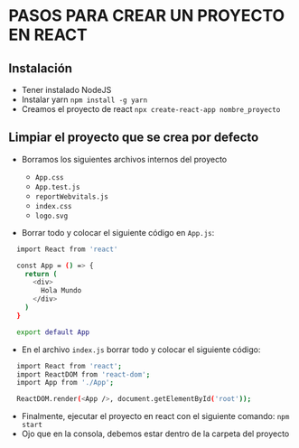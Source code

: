 # PASOS PARA CREAR UN PROYECTO EN REACT

## Instalación

- Tener instalado NodeJS
- Instalar yarn `npm install -g yarn`
- Creamos el proyecto de react `npx create-react-app nombre_proyecto`

## Limpiar el proyecto que se crea por defecto

- Borramos los siguientes archivos internos del proyecto
  - `App.css`
  - `App.test.js`
  - `reportWebvitals.js`
  - `index.css`
  - `logo.svg`

- Borrar todo y colocar el siguiente código en `App.js`:

```sh
  import React from 'react'

  const App = () => {
    return (
      <div>
        Hola Mundo
      </div>
    )
  }

  export default App
```
- En el archivo `index.js` borrar todo y colocar el siguiente código:

```sh
  import React from 'react';
  import ReactDOM from 'react-dom';
  import App from './App';

  ReactDOM.render(<App />, document.getElementById('root'));
```

- Finalmente, ejecutar el proyecto en react con el siguiente comando: `npm start`
- Ojo que en la consola, debemos estar dentro de la carpeta del proyecto


